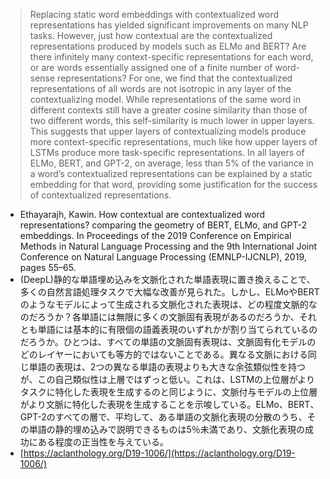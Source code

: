 
> Replacing static word embeddings with contextualized word representations has yielded significant improvements on many NLP tasks. However, just how contextual are the contextualized representations produced by models such as ELMo and BERT? Are there infinitely many context-specific representations for each word, or are words essentially assigned one of a finite number of word-sense representations? For one, we find that the contextualized representations of all words are not isotropic in any layer of the contextualizing model. While representations of the same word in different contexts still have a greater cosine similarity than those of two different words, this self-similarity is much lower in upper layers. This suggests that upper layers of contextualizing models produce more context-specific representations, much like how upper layers of LSTMs produce more task-specific representations. In all layers of ELMo, BERT, and GPT-2, on average, less than 5% of the variance in a word’s contextualized representations can be explained by a static embedding for that word, providing some justification for the success of contextualized representations.
- Ethayarajh, Kawin. How contextual are contextualized word representations? comparing the geometry of BERT, ELMo, and GPT-2 embeddings. In Proceedings of the 2019 Conference on Empirical Methods in Natural Language Processing and the 9th International Joint Conference on Natural Language Processing (EMNLP-IJCNLP), 2019, pages 55–65.
- (DeepL)静的な単語埋め込みを文脈化された単語表現に置き換えることで、多くの自然言語処理タスクで大幅な改善が見られた。しかし、ELMoやBERTのようなモデルによって生成される文脈化された表現は、どの程度文脈的なのだろうか？各単語には無限に多くの文脈固有表現があるのだろうか、それとも単語には基本的に有限個の語義表現のいずれかが割り当てられているのだろうか。ひとつは、すべての単語の文脈固有表現は、文脈固有化モデルのどのレイヤーにおいても等方的ではないことである。異なる文脈における同じ単語の表現は、2つの異なる単語の表現よりも大きな余弦類似性を持つが、この自己類似性は上層ではずっと低い。これは、LSTMの上位層がよりタスクに特化した表現を生成するのと同じように、文脈付与モデルの上位層がより文脈に特化した表現を生成することを示唆している。ELMo、BERT、GPT-2のすべての層で、平均して、ある単語の文脈化表現の分散のうち、その単語の静的埋め込みで説明できるものは5％未満であり、文脈化表現の成功にある程度の正当性を与えている。
- [https://aclanthology.org/D19-1006/](https://aclanthology.org/D19-1006/)

